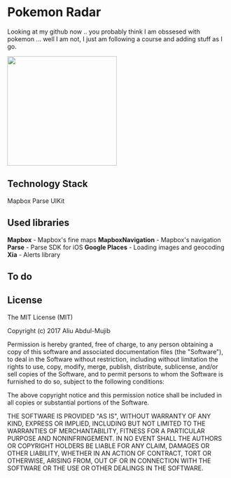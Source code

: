 # Pokemon Radar
Looking at my github now .. you probably think I am obssesed with pokemon ... well I am not, I just am following  a course and adding stuff as I go.

<img src="Screens/MYAPP_GIF.gif" width="250" />

## Technology Stack
Mapbox
Parse
UIKit

## Used libraries
**Mapbox** - Mapbox's fine maps
**MapboxNavigation** - Mapbox's navigation
**Parse** - Parse SDK for iOS
**Google Places** - Loading images and geocoding
**Xia** - Alerts library

## To do

License
----------------

The MIT License (MIT)

Copyright (c) 2017 Aliu Abdul-Mujib

Permission is hereby granted, free of charge, to any person obtaining a copy
of this software and associated documentation files (the "Software"), to deal
in the Software without restriction, including without limitation the rights
to use, copy, modify, merge, publish, distribute, sublicense, and/or sell
copies of the Software, and to permit persons to whom the Software is
furnished to do so, subject to the following conditions:

The above copyright notice and this permission notice shall be included in all
copies or substantial portions of the Software.

THE SOFTWARE IS PROVIDED "AS IS", WITHOUT WARRANTY OF ANY KIND, EXPRESS OR
IMPLIED, INCLUDING BUT NOT LIMITED TO THE WARRANTIES OF MERCHANTABILITY,
FITNESS FOR A PARTICULAR PURPOSE AND NONINFRINGEMENT. IN NO EVENT SHALL THE
AUTHORS OR COPYRIGHT HOLDERS BE LIABLE FOR ANY CLAIM, DAMAGES OR OTHER
LIABILITY, WHETHER IN AN ACTION OF CONTRACT, TORT OR OTHERWISE, ARISING FROM,
OUT OF OR IN CONNECTION WITH THE SOFTWARE OR THE USE OR OTHER DEALINGS IN THE
SOFTWARE.
